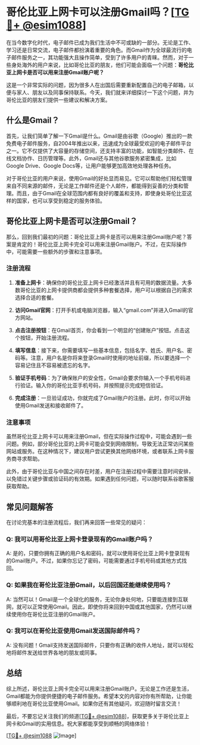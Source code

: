 # 哥伦比亚上网卡可以注册Gmail吗？[[TG💪+ @esim1088](https://t.me/s/esim1088)]

在当今数字化时代，电子邮件已成为我们生活中不可或缺的一部分。无论是工作、学习还是日常交流，电子邮件都扮演着重要的角色。而Gmail作为全球最流行的电子邮件服务之一，其功能强大且操作简单，受到了许多用户的青睐。然而，对于一些身处海外的用户来说，比如哥伦比亚的朋友，他们可能会面临一个问题：**哥伦比亚上网卡是否可以用来注册Gmail账户呢？**

这是一个非常实际的问题，因为很多人在出国后需要重新配置自己的电子邮箱，以便与家人、朋友以及同事保持联系。今天，我们就来详细探讨一下这个问题，并为哥伦比亚的朋友们提供一些建议和解决方案。

## 什么是Gmail？

首先，让我们简单了解一下Gmail是什么。Gmail是由谷歌（Google）推出的一款免费电子邮件服务，自2004年推出以来，迅速成为全球最受欢迎的电子邮件平台之一。它不仅提供了大容量的存储空间，还支持丰富的功能，如智能分类邮件、在线文档协作、日历管理等。此外，Gmail还与其他谷歌服务紧密集成，比如Google Drive、Google Docs等，让用户能够更加高效地处理各种任务。

对于哥伦比亚的用户来说，使用Gmail的好处显而易见。它可以帮助他们轻松管理来自不同来源的邮件，无论是工作邮件还是个人邮件，都能得到妥善的分类和管理。而且，由于Gmail在全球范围内都有良好的覆盖和支持，即使身处哥伦比亚这样的国家，也可以享受到稳定的服务体验。

## 哥伦比亚上网卡是否可以注册Gmail？

那么，回到我们最初的问题：哥伦比亚上网卡是否可以用来注册Gmail账户呢？答案是肯定的！哥伦比亚上网卡完全可以用来注册Gmail账户。不过，在实际操作中，可能需要一些额外的步骤和注意事项。

### 注册流程

1. **准备上网卡**：确保你的哥伦比亚上网卡已经激活并且有可用的数据流量。大多数哥伦比亚的上网卡提供商都会提供多种套餐选择，用户可以根据自己的需求选择合适的套餐。
   
2. **访问Gmail官网**：打开手机或电脑浏览器，输入“gmail.com”并进入Gmail的官方网站。

3. **点击注册按钮**：在Gmail首页，你会看到一个明显的“创建账户”按钮。点击这个按钮，开始注册流程。

4. **填写信息**：接下来，你需要填写一些基本信息，包括名字、姓氏、用户名、密码等。注意，用户名是你将来登录Gmail时使用的地址前缀，所以要选择一个容易记住且不容易被遗忘的名字。

5. **验证手机号码**：为了确保账户的安全性，Gmail会要求你输入一个手机号码进行验证。输入你的哥伦比亚手机号码，并按照提示完成短信验证。

6. **完成注册**：一旦验证成功，你就完成了Gmail账户的注册。此时，你可以开始使用Gmail发送和接收邮件了。

### 注意事项

虽然哥伦比亚上网卡可以用来注册Gmail，但在实际操作过程中，可能会遇到一些问题。例如，部分哥伦比亚的上网卡可能会受到网络限制，导致无法正常访问某些网站或服务。在这种情况下，建议用户尝试更换其他网络环境，或者联系上网卡服务商寻求帮助。

此外，由于哥伦比亚与中国之间存在时差，用户在注册过程中需要注意时间安排，以免错过关键步骤或验证码的有效期。如果遇到任何问题，可以随时联系谷歌客服获取帮助。

## 常见问题解答

在讨论完基本的注册流程后，我们再来回答一些常见的疑问：

### Q: 我可以用哥伦比亚上网卡登录现有的Gmail账户吗？
A: 是的，只要你拥有正确的用户名和密码，就可以使用哥伦比亚上网卡登录现有的Gmail账户。不过，如果你忘记了密码，可能需要通过手机号码或其他方式找回。

### Q: 如果我在哥伦比亚注册Gmail，以后回国还能继续使用吗？
A: 当然可以！Gmail是一个全球化的服务，无论你身处何地，只要能连接到互联网，就可以正常使用Gmail。因此，即使你将来回到中国或其他国家，仍然可以继续使用你在哥伦比亚注册的Gmail账户。

### Q: 我可以在哥伦比亚使用Gmail发送国际邮件吗？
A: 没有问题！Gmail支持发送国际邮件，只要你有正确的收件人地址，就可以轻松地将邮件发送给世界各地的朋友或同事。

## 总结

综上所述，哥伦比亚上网卡完全可以用来注册Gmail账户。无论是工作还是生活，Gmail都能为你提供便捷的电子邮件服务。希望本文的内容对你有所帮助，让你能够顺利地在哥伦比亚使用Gmail。如果你还有其他疑问，欢迎随时留言交流！

最后，不要忘记关注我们的频道[[TG💪+ @esim1088](https://t.me/s/esim1088)]，获取更多关于哥伦比亚上网卡和Gmail的实用信息。祝大家都能享受到顺畅的网络体验！

[[TG💪+ @esim1088](https://t.me/s/esim1088) ![Image](https://i.postimg.cc/4NQfJmqS/Snipaste-2025-05-13-00-14-12.png)]